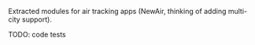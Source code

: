 Extracted modules for air tracking apps (NewAir, thinking of adding multi-city support).

TODO: code tests